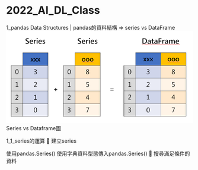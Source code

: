 # 2022_AI_DL_Class

1_pandas Data Structures | pandas的資料結構 => series vs DataFrame
![image](https://github.com/sunmer12345/2022_AI_DL_Class/blob/main/series_dataframe.png)
Series vs Dataframe圖

1_1_series的運算
	建立series

使用pandas.Series()
使用字典資料型態傳入pandas.Series()
	搜尋滿足條件的資料
